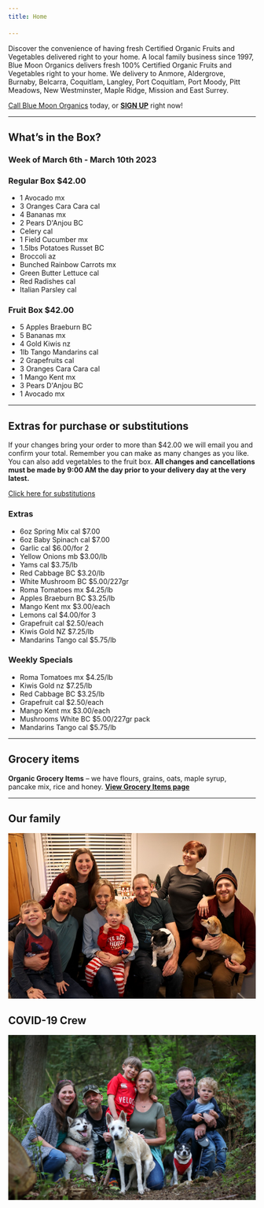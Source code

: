 ```yaml
---
title: Home

---
```

Discover the convenience of having fresh Certified Organic Fruits and Vegetables delivered right to your home. A local family business since 1997, Blue Moon Organics delivers fresh 100% Certified Organic Fruits and Vegetables right to your home. We delivery to Anmore, Aldergrove, Burnaby, Belcarra, Coquitlam, Langley, Port Coquitlam, Port Moody, Pitt Meadows, New Westminster, Maple Ridge, Mission and East Surrey.

[Call Blue Moon Organics](/contact) today, or [**SIGN UP**](/sign-up) right now!

***

## What’s in the Box?

### **Week of March 6th - March 10th 2023**

### Regular Box $42.00

* 1 Avocado  mx
* 3 Oranges Cara Cara  cal
* 4 Bananas  mx
* 2 Pears D'Anjou  BC
* Celery cal
* 1 Field Cucumber  mx
* 1.5lbs Potatoes Russet  BC
* Broccoli  az
* Bunched Rainbow Carrots  mx
* Green Butter Lettuce  cal
* Red Radishes  cal
* Italian Parsley  cal

### Fruit Box $42.00

* 5 Apples Braeburn  BC
* 5 Bananas  mx
* 4 Gold Kiwis  nz
* 1lb Tango Mandarins  cal
* 2 Grapefruits  cal
* 3 Oranges Cara Cara  cal
* 1 Mango Kent  mx
* 3 Pears D'Anjou  BC
* 1 Avocado  mx

***

## Extras for purchase or substitutions

If your changes bring your order to more than $42.00 we will email you and confirm your total. Remember you can make as many changes as you like. You can also add vegetables to the fruit box. **All changes and cancellations must be made by 9:00 AM the day prior to your delivery day at the very latest.**

[Click here for substitutions](/substitutions "Click here for substitutions")

### Extras

* 6oz Spring Mix  cal   $7.00
* 6oz Baby Spinach  cal   $7.00
* Garlic  cal   $6.00/for 2
* Yellow Onions  mb   $3.00/lb
* Yams  cal   $3.75/lb
* Red Cabbage  BC   $3.20/lb
* White Mushroom  BC  $5.00/227gr
* Roma Tomatoes  mx   $4.25/lb
* Apples Braeburn  BC   $3.25/lb
* Mango Kent  mx   $3.00/each
* Lemons  cal   $4.00/for 3
* Grapefruit  cal    $2.50/each
* Kiwis Gold  NZ   $7.25/lb
* Mandarins Tango  cal   $5.75/lb

### Weekly Specials

* Roma Tomatoes  mx  $4.25/lb
* Kiwis Gold  nz    $7.25/lb
* Red Cabbage  BC   $3.25/lb
* Grapefruit  cal    $2.50/each
* Mango Kent  mx   $3.00/each
* Mushrooms White  BC    $5.00/227gr pack
* Mandarins Tango  cal   $5.75/lb

***

## Grocery items

**Organic Grocery Items** – we have flours, grains, oats, maple syrup, pancake mix, rice and honey. [**View Grocery Items page**](/groceries)

***

## Our family

![Our family.](./uploads/IMG_1376-copy.jpg "Our family")

## COVID-19 Crew

![COVID-19 crew.](./uploads/covid.jpg "COVID-19 crew")